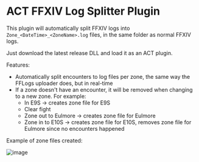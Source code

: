 # ACT FFXIV Log Splitter Plugin

This plugin will automatically split FFXIV logs into `Zone_<DateTime>_<ZoneName>.log` files, in the same folder as normal FFXIV logs.

Just download the latest release DLL and load it as an ACT plugin.

Features:
- Automatically split encounters to log files per zone, the same way the FFLogs uploader does, but in real-time
- If a zone doesn't have an encounter, it will be removed when changing to a new zone. For example:
  - In E9S -> creates zone file for E9S
  - Clear fight
  - Zone out to Eulmore -> creates zone file for Eulmore
  - Zone in to E10S -> creates zone file for E10S, removes zone file for Eulmore since no encounters happened

Example of zone files created:

![image](https://user-images.githubusercontent.com/6119598/122481763-4c309700-cf9d-11eb-86e8-b5f3490ca3a8.png)
